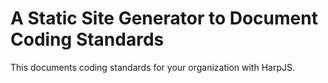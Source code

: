 # A Static Site Generator to Document Coding Standards

This documents coding standards for your organization with HarpJS.
